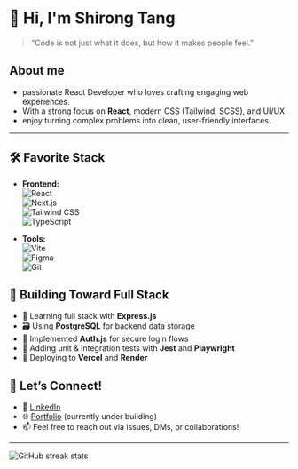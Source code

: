 # 👋 Hi, I'm Shirong Tang

> “Code is not just what it does, but how it makes people feel.”

## About me
- passionate React Developer who loves crafting engaging web experiences.
- With a strong focus on **React**, modern CSS (Tailwind, SCSS), and UI/UX
- enjoy turning complex problems into clean, user-friendly interfaces.

---

## 🛠️ Favorite Stack

- **Frontend:**  
  ![React](https://img.shields.io/badge/-React-61DAFB?logo=react&logoColor=white&style=flat-square)  
  ![Next.js](https://img.shields.io/badge/-Next.js-000000?logo=next.js&logoColor=white&style=flat-square)  
  ![Tailwind CSS](https://img.shields.io/badge/-TailwindCSS-06B6D4?logo=tailwind-css&logoColor=white&style=flat-square)  
  ![TypeScript](https://img.shields.io/badge/-TypeScript-3178C6?logo=typescript&logoColor=white&style=flat-square)


- **Tools:**  
  ![Vite](https://img.shields.io/badge/-Vite-646CFF?logo=vite&logoColor=white&style=flat-square)  
  ![Figma](https://img.shields.io/badge/-Figma-F24E1E?logo=figma&logoColor=white&style=flat-square)  
  ![Git](https://img.shields.io/badge/-Git-F05032?logo=git&logoColor=white&style=flat-square)


## 🔧 Building Toward Full Stack

- 🧠 Learning full stack with **Express.js**
- 🗃️ Using **PostgreSQL** for backend data storage
- 🔐 Implemented **Auth.js** for secure login flows
- 🧪 Adding unit & integration tests with **Jest** and **Playwright**
- 🚀 Deploying to **Vercel** and **Render**


## 🤝 Let’s Connect!

- 💼 [LinkedIn](https://www.linkedin.com/in/shirong-tang/)
- 🌐 [Portfolio](https://shirong.site) (currently under building)
- 📫 Feel free to reach out via issues, DMs, or collaborations!

---
![GitHub streak stats](https://streak-stats.demolab.com/?user=Thunderayn)  


